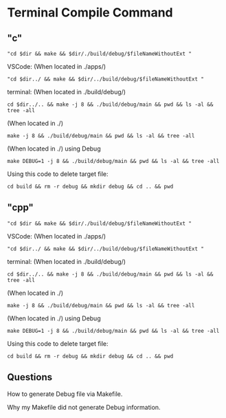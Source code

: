 # Terminal Compile Command

## "c"

    "cd $dir && make && $dir/./build/debug/$fileNameWithoutExt "

VSCode:
(When located in ./apps/)

    "cd $dir../ && make && $dir/../build/debug/$fileNameWithoutExt "
terminal:
(When located in ./build/debug/)

    cd $dir../.. && make -j 8 && ./build/debug/main && pwd && ls -al && tree -all

(When located in ./)

    make -j 8 && ./build/debug/main && pwd && ls -al && tree -all 

(When located in ./) using Debug

    make DEBUG=1 -j 8 && ./build/debug/main && pwd && ls -al && tree -all 

Using this code to delete target file:

    cd build && rm -r debug && mkdir debug && cd .. && pwd

## "cpp"

    "cd $dir && make && $dir/./build/debug/$fileNameWithoutExt "

VSCode:
(When located in ./apps/)

    "cd $dir../ && make && $dir/../build/debug/$fileNameWithoutExt "
terminal:
(When located in ./build/debug/)

    cd $dir../.. && make -j 8 && ./build/debug/main && pwd && ls -al && tree -all

(When located in ./)

    make -j 8 && ./build/debug/main && pwd && ls -al && tree -all

(When located in ./) using Debug

    make DEBUG=1 -j 8 && ./build/debug/main && pwd && ls -al && tree -all 

Using this code to delete target file:

    cd build && rm -r debug && mkdir debug && cd .. && pwd

## Questions

How to generate Debug file via Makefile.

Why my Makefile did not generate Debug information.
